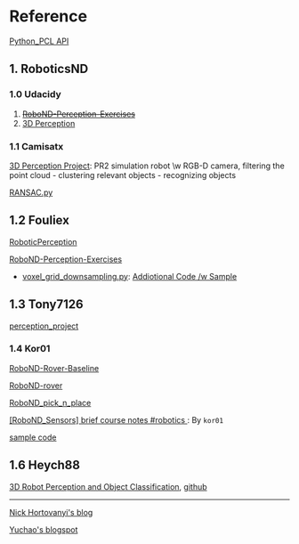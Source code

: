 # Reference 

[Python_PCL API](http://strawlab.github.io/python-pcl/)




## 1. RoboticsND

### 1.0 Udacidy 

1. ~~[RoboND-Perception-Exercises](https://github.com/udacity/RoboND-Perception-Exercises)~~
2. [3D Perception](https://github.com/udacity/RoboND-Perception-Project)

### 1.1 Camisatx

[3D Perception Project](https://github.com/camisatx/RoboticsND/blob/master/projects/perception/README.md): PR2 simulation robot \w RGB-D camera, filtering the point cloud - clustering relevant objects - recognizing objects



[RANSAC.py](https://github.com/camisatx/RoboticsND/blob/master/projects/perception/Exercise-1/RANSAC.py)


## 1.2 Fouliex

[RoboticPerception](https://github.com/fouliex/RoboticPerception)

[RoboND-Perception-Exercises](https://github.com/fouliex/RoboND-Perception-Exercises)

- [voxel_grid_downsampling.py](https://github.com/fouliex/RoboND-Perception-Exercises/blob/master/Exercise-1/voxel_grid_downsampling.py): [Addiotional Code /w Sample](https://github.com/fouliex/RoboticPerception)

## 1.3 Tony7126
 
[perception_project](https://github.com/tony7126/perception_project)


### 1.4 Kor01 
 
[RoboND-Rover-Baseline](https://github.com/kor01/RoboND-Rover-Baseline)

[RoboND-rover](https://github.com/kor01/RoboND-rover)
 
[RoboND_pick_n_place](https://github.com/kor01/RoboND_pick_n_place)


[ [RoboND_Sensors] brief course notes #robotics ](https://gist.github.com/kor01/84b4c1c590583533811781a9209f243e): By `kor01`



[sample code](https://gist.github.com/kor01/84b4c1c590583533811781a9209f243e#file-009_voxel_grid_downsampling-py)




## 1.6 Heych88

[3D Robot Perception and Object Classification](https://www.haidynmcleod.com/3d-robot-perception), [github](https://github.com/Heych88/udacity-robond-Perception)


---

[Nick Hortovanyi's blog](https://hortovanyi.wordpress.com/tag/robond/)

[Yuchao's blogspot ](http://www.yuchao.us/2017/09/robot-nd-a3-perception.html)
